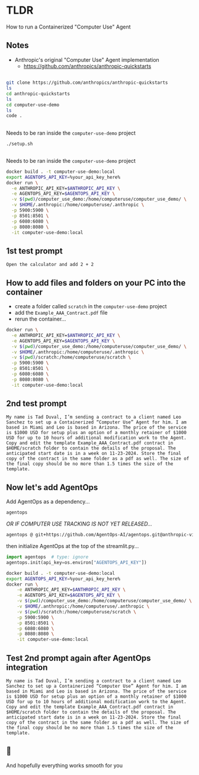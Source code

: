 # TLDR

How to run a Containerized "Computer Use" Agent

## Notes

- Anthropic's original "Computer Use" Agent implementation
  - https://github.com/anthropics/anthropic-quickstarts

##

```sh
git clone https://github.com/anthropics/anthropic-quickstarts
ls
cd anthropic-quickstarts
ls
cd computer-use-demo
ls
code .
```

##

Needs to be ran inside the `computer-use-demo` project

```sh
./setup.sh
```

##

Needs to be ran inside the `computer-use-demo` project

```sh
docker build . -t computer-use-demo:local
export AGENTOPS_API_KEY=%your_api_key_here%
docker run \
  -e ANTHROPIC_API_KEY=$ANTHROPIC_API_KEY \
  -e AGENTOPS_API_KEY=$AGENTOPS_API_KEY \
  -v $(pwd)/computer_use_demo:/home/computeruse/computer_use_demo/ \
  -v $HOME/.anthropic:/home/computeruse/.anthropic \
  -p 5900:5900 \
  -p 8501:8501 \
  -p 6080:6080 \
  -p 8080:8080 \
  -it computer-use-demo:local
```

## 1st test prompt

```
Open the calculator and add 2 + 2
```

## How to add files and folders on your PC into the container

- create a folder called `scratch` in the `computer-use-demo` project
- add the `Example_AAA_Contract.pdf` file
- rerun the container...

```sh
docker run \
  -e ANTHROPIC_API_KEY=$ANTHROPIC_API_KEY \
  -e AGENTOPS_API_KEY=$AGENTOPS_API_KEY \
  -v $(pwd)/computer_use_demo:/home/computeruse/computer_use_demo/ \
  -v $HOME/.anthropic:/home/computeruse/.anthropic \
  -v $(pwd)/scratch:/home/computeruse/scratch \
  -p 5900:5900 \
  -p 8501:8501 \
  -p 6080:6080 \
  -p 8080:8080 \
  -it computer-use-demo:local
```

## 2nd test prompt

```
My name is Tad Duval, I’m sending a contract to a client named Leo Sanchez to set up a Containerized “Computer Use” Agent for him. I am based in Miami and Leo is based in Arizona. The price of the service is $1000 USD for setup plus an option of a monthly retainer of $1000 USD for up to 10 hours of additional modification work to the Agent. Copy and edit the template Example_AAA_Contract.pdf contract in $HOME/scratch folder to contain the details of the proposal. The anticipated start date is in a week on 11-23-2024. Store the final copy of the contract in the same folder as a pdf as well. The size of the final copy should be no more than 1.5 times the size of the template.
```

## Now let's add AgentOps

Add AgentOps as a dependency...

```computer_use_demo/requirements.txt
agentops
```

_OR IF COMPUTER USE TRACKING IS NOT YET RELEASED..._

```computer_use_demo/requirements.txt
agentops @ git+https://github.com/AgentOps-AI/agentops.git@anthropic-vision
```

then initialize AgentOps at the top of the streamlit.py...

```py
import agentops  # type: ignore
agentops.init(api_key=os.environ["AGENTOPS_API_KEY"])
```

```sh
docker build . -t computer-use-demo:local
export AGENTOPS_API_KEY=%your_api_key_here%
docker run \
    -e ANTHROPIC_API_KEY=$ANTHROPIC_API_KEY \
    -e AGENTOPS_API_KEY=$AGENTOPS_API_KEY \
    -v $(pwd)/computer_use_demo:/home/computeruse/computer_use_demo/ \
    -v $HOME/.anthropic:/home/computeruse/.anthropic \
    -v $(pwd)/scratch:/home/computeruse/scratch \
    -p 5900:5900 \
    -p 8501:8501 \
    -p 6080:6080 \
    -p 8080:8080 \
    -it computer-use-demo:local
```

## Test 2nd prompt again after AgentOps integration

```
My name is Tad Duval, I’m sending a contract to a client named Leo Sanchez to set up a Containerized “Computer Use” Agent for him. I am based in Miami and Leo is based in Arizona. The price of the service is $1000 USD for setup plus an option of a monthly retainer of $1000 USD for up to 10 hours of additional modification work to the Agent. Copy and edit the template Example_AAA_Contract.pdf contract in $HOME/scratch folder to contain the details of the proposal. The anticipated start date is in a week on 11-23-2024. Store the final copy of the contract in the same folder as a pdf as well. The size of the final copy should be no more than 1.5 times the size of the template.
```

## 🎉

And hopefully everything works smooth for you
